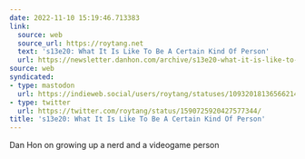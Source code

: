 ```yaml
---
date: 2022-11-10 15:19:46.713383
link:
  source: web
  source_url: https://roytang.net
  text: 's13e20: What It Is Like To Be A Certain Kind Of Person'
  url: https://newsletter.danhon.com/archive/s13e20-what-it-is-like-to-be-a-certain-kind-of-9909/
source: web
syndicated:
- type: mastodon
  url: https://indieweb.social/users/roytang/statuses/109320181365662149
- type: twitter
  url: https://twitter.com/roytang/status/1590725920427577344/
title: 's13e20: What It Is Like To Be A Certain Kind Of Person'
---
```


Dan Hon on growing up a nerd and a videogame person